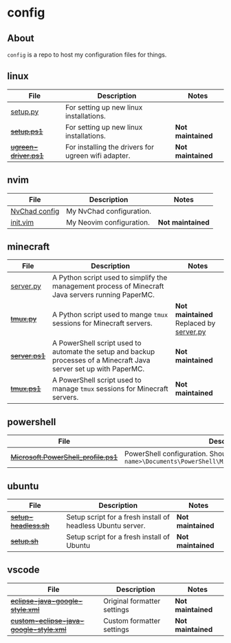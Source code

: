 # config

## About
`config` is a repo to host my configuration files for things.

## linux
| File | Description | Notes |
| --- | --- | --- |
| [setup.py](https://raw.githubusercontent.com/megabyte6/config/main/linux/setup.py) | For setting up new linux installations. |  |
| ~~[setup.ps1](https://raw.githubusercontent.com/megabyte6/config/main/archive/linux/setup.ps1)~~ | For setting up new linux installations. | **Not maintained** |
| ~~[ugreen-driver.ps1](https://raw.githubusercontent.com/megabyte6/config/main/archive/linux/ugreen-driver.ps1)~~ | For installing the drivers for ugreen wifi adapter. | **Not maintained** |

## nvim
| File | Description | Notes |
| --- | --- | --- |
| [NvChad config](https://github.com/megabyte6/config/blob/main/nvim/lua/custom) | My NvChad configuration. |  |
| [init.vim](https://raw.githubusercontent.com/megabyte6/config/main/archive/nvim/init.vim) | My Neovim configuration. | **Not maintained** |

## minecraft
| File | Description | Notes |
| --- | --- | --- |
| [server.py](https://raw.githubusercontent.com/megabyte6/config/main/minecraft/server.py) | A Python script used to simplify the management process of Minecraft Java servers running PaperMC. |  |
| ~~[tmux.py](https://raw.githubusercontent.com/megabyte6/config/main/archive/minecraft/tmux.py)~~ | A Python script used to mange `tmux` sessions for Minecraft servers. | **Not maintained**<br>Replaced by [server.py](https://raw.githubusercontent.com/megabyte6/config/main/minecraft/server.py) |
| ~~[server.ps1](https://raw.githubusercontent.com/megabyte6/config/main/archive/minecraft/server.ps1)~~ | A PowerShell script used to automate the setup and backup processes of a Minecraft Java server set up with PaperMC. | **Not maintained** |
| ~~[tmux.ps1](https://raw.githubusercontent.com/megabyte6/config/main/archive/minecraft/tmux.ps1)~~ | A PowerShell script used to manage `tmux` sessions for Minecraft servers. | **Not maintained** |

## powershell
| File | Description | Notes |
| --- | --- | --- |
| ~~[Microsoft.PowerShell_profile.ps1](https://raw.githubusercontent.com/megabyte6/config/main/archive/powershell/Microsoft.PowerShell_profile.ps1)~~ | PowerShell configuration. Should be located at `C:\Users\<user name>\Documents\PowerShell\Microsoft.PowerShell_profile.ps1` | **Not maintained** |

## ubuntu
| File | Description | Notes |
| --- | --- | --- |
| ~~[setup-headless.sh](https://raw.githubusercontent.com/megabyte6/config/main/archive/ubuntu/setup-headless.sh)~~ | Setup script for a fresh install of headless Ubuntu server. | **Not maintained** |
| ~~[setup.sh](https://raw.githubusercontent.com/megabyte6/config/main/archive/ubuntu/setup.sh)~~ | Setup script for a fresh install of Ubuntu | **Not maintained** |

## vscode
| File | Description | Notes |
| --- | --- | --- |
| ~~[eclipse-java-google-style.xml](https://raw.githubusercontent.com/google/styleguide/gh-pages/eclipse-java-google-style.xml)~~ | Original formatter settings | **Not maintained** |
| ~~[custom-eclipse-java-google-style.xml](https://raw.githubusercontent.com/megabyte6/config/main/archive/vscode/custom-eclipse-java-google-style.xml)~~ | Custom formatter settings | **Not maintained** |

